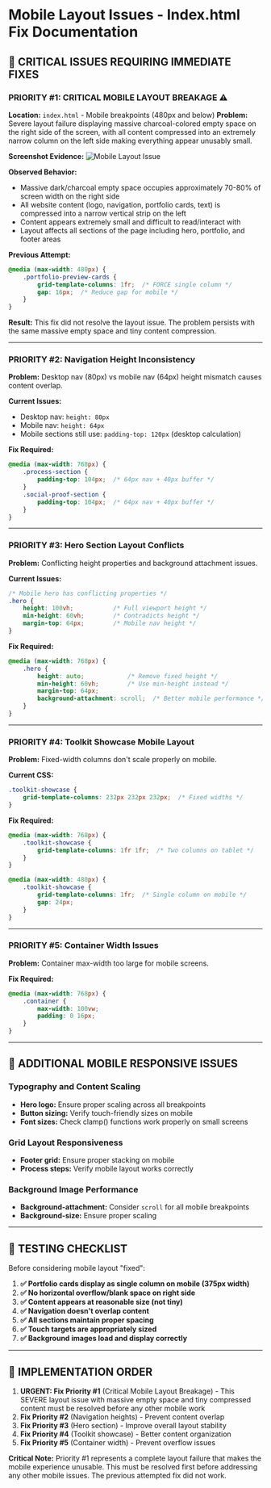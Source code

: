 # Mobile Layout Issues - Index.html Fix Documentation

## 🚨 CRITICAL ISSUES REQUIRING IMMEDIATE FIXES

### **PRIORITY #1: CRITICAL MOBILE LAYOUT BREAKAGE** ⚠️
**Location:** `index.html` - Mobile breakpoints (480px and below)
**Problem:** Severe layout failure displaying massive charcoal-colored empty space on the right side of the screen, with all content compressed into an extremely narrow column on the left side making everything appear unusably small.

**Screenshot Evidence:**
![Mobile Layout Issue](screenshot_showing_massive_charcoal_space_and_tiny_content.png)

**Observed Behavior:**
- Massive dark/charcoal empty space occupies approximately 70-80% of screen width on the right side
- All website content (logo, navigation, portfolio cards, text) is compressed into a narrow vertical strip on the left
- Content appears extremely small and difficult to read/interact with
- Layout affects all sections of the page including hero, portfolio, and footer areas

**Previous Attempt:**
```css
@media (max-width: 480px) {
    .portfolio-preview-cards {
        grid-template-columns: 1fr;  /* FORCE single column */
        gap: 16px;  /* Reduce gap for mobile */
    }
}
```
**Result:** This fix did not resolve the layout issue. The problem persists with the same massive empty space and tiny content compression.

---

### **PRIORITY #2: Navigation Height Inconsistency**
**Problem:** Desktop nav (80px) vs mobile nav (64px) height mismatch causes content overlap.

**Current Issues:**
- Desktop nav: `height: 80px`
- Mobile nav: `height: 64px`
- Mobile sections still use: `padding-top: 120px` (desktop calculation)

**Fix Required:**
```css
@media (max-width: 768px) {
    .process-section {
        padding-top: 104px;  /* 64px nav + 40px buffer */
    }
    .social-proof-section {
        padding-top: 104px;  /* 64px nav + 40px buffer */
    }
}
```

---

### **PRIORITY #3: Hero Section Layout Conflicts**
**Problem:** Conflicting height properties and background attachment issues.

**Current Issues:**
```css
/* Mobile hero has conflicting properties */
.hero {
    height: 100vh;           /* Full viewport height */
    min-height: 60vh;        /* Contradicts height */
    margin-top: 64px;        /* Mobile nav height */
}
```

**Fix Required:**
```css
@media (max-width: 768px) {
    .hero {
        height: auto;            /* Remove fixed height */
        min-height: 60vh;        /* Use min-height instead */
        margin-top: 64px;
        background-attachment: scroll;  /* Better mobile performance */
    }
}
```

---

### **PRIORITY #4: Toolkit Showcase Mobile Layout**
**Problem:** Fixed-width columns don't scale properly on mobile.

**Current CSS:**
```css
.toolkit-showcase {
    grid-template-columns: 232px 232px 232px;  /* Fixed widths */
}
```

**Fix Required:**
```css
@media (max-width: 768px) {
    .toolkit-showcase {
        grid-template-columns: 1fr 1fr;  /* Two columns on tablet */
    }
}

@media (max-width: 480px) {
    .toolkit-showcase {
        grid-template-columns: 1fr;  /* Single column on mobile */
        gap: 24px;
    }
}
```

---

### **PRIORITY #5: Container Width Issues**
**Problem:** Container max-width too large for mobile screens.

**Fix Required:**
```css
@media (max-width: 768px) {
    .container {
        max-width: 100vw;
        padding: 0 16px;
    }
}
```

---

## 📱 ADDITIONAL MOBILE RESPONSIVE ISSUES

### Typography and Content Scaling
- **Hero logo:** Ensure proper scaling across all breakpoints
- **Button sizing:** Verify touch-friendly sizes on mobile
- **Font sizes:** Check clamp() functions work properly on small screens

### Grid Layout Responsiveness
- **Footer grid:** Ensure proper stacking on mobile
- **Process steps:** Verify mobile layout works correctly

### Background Image Performance
- **Background-attachment:** Consider `scroll` for all mobile breakpoints
- **Background-size:** Ensure proper scaling

---

## 🧪 TESTING CHECKLIST

Before considering mobile layout "fixed":

1. **✅ Portfolio cards display as single column on mobile (375px width)**
2. **✅ No horizontal overflow/blank space on right side**
3. **✅ Content appears at reasonable size (not tiny)**
4. **✅ Navigation doesn't overlap content**
5. **✅ All sections maintain proper spacing**
6. **✅ Touch targets are appropriately sized**
7. **✅ Background images load and display correctly**

---

## 🎯 IMPLEMENTATION ORDER

1. **URGENT: Fix Priority #1** (Critical Mobile Layout Breakage) - This SEVERE layout issue with massive empty space and tiny compressed content must be resolved before any other mobile work
2. **Fix Priority #2** (Navigation heights) - Prevent content overlap
3. **Fix Priority #3** (Hero section) - Improve overall layout stability
4. **Fix Priority #4** (Toolkit showcase) - Better content organization
5. **Fix Priority #5** (Container width) - Prevent overflow issues

**Critical Note:** Priority #1 represents a complete layout failure that makes the mobile experience unusable. This must be resolved first before addressing any other mobile issues. The previous attempted fix did not work.
